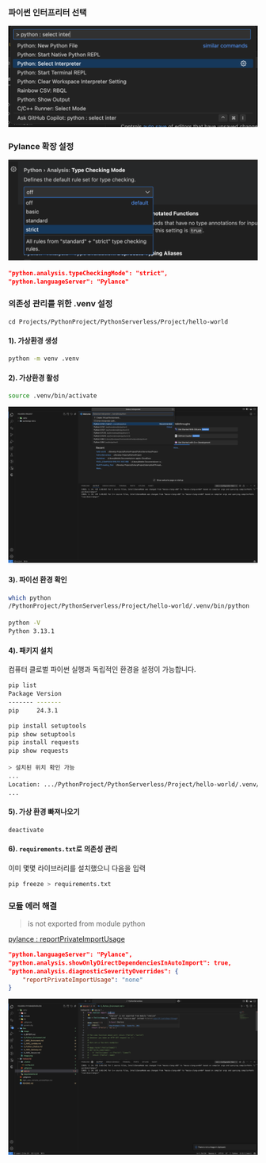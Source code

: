 ### 파이썬 인터프리터 선택
![](image/2025-01-24-01-10-54.png)

### Pylance 확장 설정
![](image/2025-01-24-01-12-51.png)

```json
"python.analysis.typeCheckingMode": "strict",
"python.languageServer": "Pylance"
```

### 의존성 관리를 위한 .venv 설정

`cd Projects/PythonProject/PythonServerless/Project/hello-world`

#### 1). 가상환경 생성

```bash
python -m venv .venv
```

#### 2). 가상환경 활성 
```bash
source .venv/bin/activate
```
![](image/2025-01-24-01-48-51.png)

#### 3). 파이선 환경 확인
```bash
which python
/PythonProject/PythonServerless/Project/hello-world/.venv/bin/python

python -V
Python 3.13.1
```

#### 4). 패키지 설치
컴퓨터 클로벌 파이썬 실행과 독립적인 환경을 설정이 가능합니다.
```bash
pip list
Package Version
------- -------
pip     24.3.1
```

```bash
pip install setuptools
pip show setuptools
pip install requests  
pip show requests

> 설치된 위치 확인 가능
...
Location: .../PythonProject/PythonServerless/Project/hello-world/.venv/lib/python3.13/site-packages
...
```

#### 5). 가상 환경 빠져나오기

```bash
deactivate
```

#### 6). `requirements.txt`로 의존성 관리
이미 몇몇 라이브러리를 설치했으니 다음을 입력
```bash
pip freeze > requirements.txt
```

### 모듈 에러 해결

> is not exported from module python

[pylance : reportPrivateImportUsage](https://github.com/microsoft/pylance-release/issues/2953)

```json
"python.languageServer": "Pylance",
"python.analysis.showOnlyDirectDependenciesInAutoImport": true,
"python.analysis.diagnosticSeverityOverrides": {
    "reportPrivateImportUsage": "none"
}
```

![](image/2025-01-24-02-03-18.png)
